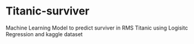 # Titanic-surviver
Machine Learning Model to predict surviver in RMS Titanic using Logisitc Regression and kaggle dataset
